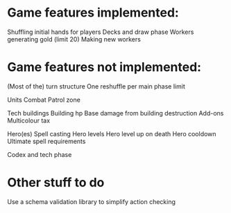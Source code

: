 # Game features implemented:

Shuffling initial hands for players
Decks and draw phase
Workers generating gold (limit 20)
Making new workers

# Game features not implemented:

(Most of the) turn structure
One reshuffle per main phase limit

Units
Combat
Patrol zone

Tech buildings
Building hp
Base damage from building destruction
Add-ons
Multicolour tax

Hero(es)
Spell casting
Hero levels
Hero level up on death
Hero cooldown
Ultimate spell requirements

Codex and tech phase

# Other stuff to do

Use a schema validation library to simplify action checking
